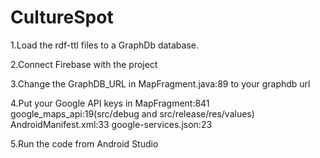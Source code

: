 # CultureSpot



1.Load the rdf-ttl files to a GraphDb database.



2.Connect Firebase with the project


3.Change the GraphDB_URL in MapFragment.java:89 to your graphdb url



4.Put your Google API keys in MapFragment:841 google_maps_api:19(src/debug and src/release/res/values) AndroidManifest.xml:33 google-services.json:23



5.Run the code from Android Studio
